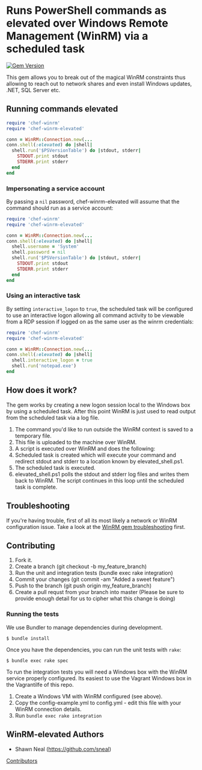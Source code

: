 # Runs PowerShell commands as elevated over Windows Remote Management (WinRM) via a scheduled task
[![Gem Version](https://badge.fury.io/rb/winrm-elevated.svg)](http://badge.fury.io/rb/winrm-elevated)

This gem allows you to break out of the magical WinRM constraints thus allowing to reach out to network shares and even install Windows updates, .NET, SQL Server etc.

## Running commands elevated
```ruby
require 'chef-winrm'
require 'chef-winrm-elevated'

conn = WinRM::Connection.new(...
conn.shell(:elevated) do |shell|
  shell.run('$PSVersionTable') do |stdout, stderr|
    STDOUT.print stdout
    STDERR.print stderr
  end
end
```

### Impersonating a service account
By passing a `nil` password, chef-winrm-elevated will assume that the command should run as a service account:
```ruby
require 'chef-winrm'
require 'chef-winrm-elevated'

conn = WinRM::Connection.new(...
conn.shell(:elevated) do |shell|
  shell.username = 'System'
  shell.password = nil
  shell.run('$PSVersionTable') do |stdout, stderr|
    STDOUT.print stdout
    STDERR.print stderr
  end
end
```

### Using an interactive task
By setting `interactive_logon` to `true`, the scheduled task will be configured to use an interactive logon allowing all command activity to be viewable from a RDP session if logged on as the same user as the winrm credentials:
```ruby
require 'chef-winrm'
require 'chef-winrm-elevated'

conn = WinRM::Connection.new(...
conn.shell(:elevated) do |shell|
  shell.interactive_logon = true
  shell.run('notepad.exe')
end
```

## How does it work?

The gem works by creating a new logon session local to the Windows box by using a scheduled task. After this point WinRM is just used to read output from the scheduled task via a log file.

1. The command you'd like to run outside the WinRM context is saved to a temporary file.
2. This file is uploaded to the machine over WinRM.
3. A script is executed over WinRM and does the following:
  1. Scheduled task is created which will execute your command and redirect stdout and stderr to a location known by elevated_shell.ps1.
  2. The scheduled task is executed.
  3. elevated_shell.ps1 polls the stdout and stderr log files and writes them back to WinRM. The script continues in this loop until the scheduled task is complete.

## Troubleshooting

If you're having trouble, first of all its most likely a network or WinRM configuration
issue. Take a look at the [WinRM gem troubleshooting](https://github.com/WinRb/WinRM#troubleshooting)
first.

## Contributing

1. Fork it.
2. Create a branch (git checkout -b my_feature_branch)
3. Run the unit and integration tests (bundle exec rake integration)
4. Commit your changes (git commit -am "Added a sweet feature")
5. Push to the branch (git push origin my_feature_branch)
6. Create a pull requst from your branch into master (Please be sure to provide enough detail for us to cipher what this change is doing)

### Running the tests

We use Bundler to manage dependencies during development.

```
$ bundle install
```

Once you have the dependencies, you can run the unit tests with `rake`:

```
$ bundle exec rake spec
```

To run the integration tests you will need a Windows box with the WinRM service properly configured. Its easiest to use the Vagrant Windows box in the Vagrantilfe of this repo.

1. Create a Windows VM with WinRM configured (see above).
2. Copy the config-example.yml to config.yml - edit this file with your WinRM connection details.
3. Run `bundle exec rake integration`

## WinRM-elevated Authors
* Shawn Neal (https://github.com/sneal)

[Contributors](https://github.com/WinRb/winrm-elevated/graphs/contributors)
